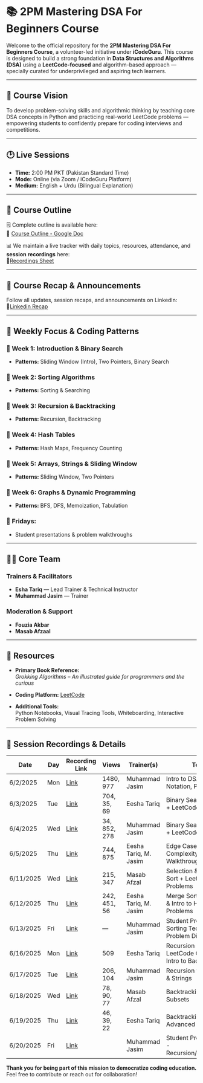 # 📚 2PM Mastering DSA For Beginners Course

Welcome to the official repository for the **2PM Mastering DSA For Beginners Course**, a volunteer-led initiative under **iCodeGuru**. This course is designed to build a strong foundation in **Data Structures and Algorithms (DSA)** using a **LeetCode-focused** and algorithm-based approach — specially curated for underprivileged and aspiring tech learners.

---

## 🎯 Course Vision

To develop problem-solving skills and algorithmic thinking by teaching core DSA concepts in Python and practicing real-world LeetCode problems — empowering students to confidently prepare for coding interviews and competitions.

---

## 🕑 Live Sessions

- **Time:** 2:00 PM PKT (Pakistan Standard Time)  
- **Mode:** Online (via Zoom / iCodeGuru Platform)  
- **Medium:** English + Urdu (Bilingual Explanation)  

---

## 📘 Course Outline

🗒️ Complete outline is available here:  
📄 [Course Outline - Google Doc](https://docs.google.com/document/d/1vQ6EDJm5ZdwtnD7L3Rceym-AvwLQNkHfIk1pei3KsQs/edit?tab=t.0)

📊 We maintain a live tracker with daily topics, resources, attendance, and **session recordings** here:  
🔗[Recordings Sheet](https://docs.google.com/spreadsheets/d/1h82e-YxyAaESvkeQTcZIJxAtAj43uyvfGqxjTW3Nd08/edit?gid=1151484250#gid=1151484250)

---
## 📢 Course Recap & Announcements

Follow all updates, session recaps, and announcements on LinkedIn:  
🔗[Linkedin Recap](https://www.linkedin.com/feed/update/urn:li:activity:7335912737450962944/)

---

## 🧠 Weekly Focus & Coding Patterns

### 📌 Week 1: Introduction & Binary Search  
- **Patterns:** Sliding Window (Intro), Two Pointers, Binary Search  

### 📌 Week 2: Sorting Algorithms  
- **Patterns:** Sorting & Searching  

### 📌 Week 3: Recursion & Backtracking  
- **Patterns:** Recursion, Backtracking  

### 📌 Week 4: Hash Tables  
- **Patterns:** Hash Maps, Frequency Counting  

### 📌 Week 5: Arrays, Strings & Sliding Window  
- **Patterns:** Sliding Window, Two Pointers  

### 📌 Week 6: Graphs & Dynamic Programming  
- **Patterns:** BFS, DFS, Memoization, Tabulation  

### 🧪 Fridays:  
- Student presentations & problem walkthroughs  

---

## 👩‍🏫 Core Team

### Trainers & Facilitators  
- **Esha Tariq** — Lead Trainer & Technical Instructor  
- **Muhammad Jasim** — Trainer  

### Moderation & Support  
- **Fouzia Akbar**  
- **Masab Afzaal**  

---

## 📖 Resources

- **Primary Book Reference:**  
  _Grokking Algorithms – An illustrated guide for programmers and the curious_  
  
- **Coding Platform:** [LeetCode](https://leetcode.com/)  
  
- **Additional Tools:**  
  Python Notebooks, Visual Tracing Tools, Whiteboarding, Interactive Problem Solving  

---

## 🎥 Session Recordings & Details

| Date       | Day   | Recording Link                                                   | Views              | Trainer(s)              | Topic                                                              |
|------------|-------|------------------------------------------------------------------|---------------------|--------------------------|--------------------------------------------------------------------|
| 6/2/2025   | Mon   | [Link](https://www.facebook.com/share/v/19yAg8i94e/)             | 1480, 977           | Muhammad Jasim           | Intro to DSA, Big-O Notation, Python Recap                         |
| 6/3/2025   | Tue   | [Link](https://www.facebook.com/share/v/1AZ7xJrcMS/)             | 704, 35, 69         | Eesha Tariq              | Binary Search (Basics) + LeetCode Problems                         |
| 6/4/2025   | Wed   | [Link](https://www.facebook.com/share/v/1C4EN5aTjQ/)             | 34, 852, 278        | Muhammad Jasim           | Binary Search Variants + LeetCode Practice                         |
| 6/5/2025   | Thu   | [Link](https://www.facebook.com/share/v/1YErUvBdKL/)             | 744, 875            | Eesha Tariq, M. Jasim     | Edge Cases, Complexity + LeetCode Walkthrough                      |
| 6/11/2025  | Wed   | [Link](https://www.facebook.com/share/v/16nZuzo6X9/)             | 215, 347            | Masab Afzal              | Selection & Insertion Sort + LeetCode Problems                     |
| 6/12/2025  | Thu   | [Link](https://www.facebook.com/share/v/19FBd2ujus/)             | 242, 451, 56        | Eesha Tariq, M. Jasim     | Merge Sort, QuickSort & Intro to Heaps + Problems                  |
| 6/13/2025  | Fri   | [Link](https://www.facebook.com/share/v/152Z4rnMbn/)             | —                   | Muhammad Jasim           | Student Presentations – Sorting Techniques + Problem Discussion    |
| 6/16/2025  | Mon   | [Link](https://www.facebook.com/share/v/1ArJ7iqb9y/)             | 509                 | Eesha Tariq              | Recursion Basics + LeetCode Questions + Intro to Backtracking      |
| 6/17/2025  | Tue   | [Link](https://www.facebook.com/share/v/1AnN8cL9QF/)             | 206, 104            | Muhammad Jasim           | Recursion with Arrays & Strings                                    |
| 6/18/2025  | Wed   | [Link](https://www.facebook.com/share/v/1CCFNX97re/)             | 78, 90, 77          | Masab Afzal              | Backtracking Intro + Subsets                                       |
| 6/19/2025  | Thu   | [Link](https://www.facebook.com/share/v/1KWhvSeciS/)             | 46, 39, 22          | Eesha Tariq              | Backtracking Advanced                                              |
| 6/20/2025	  | Fri   | [Link](https://www.facebook.com/share/v/1ErQq6mV8r/)             |          |  Muhammad Jasim         | Student Presentations - Recursion/backtracking	                              |


**Thank you for being part of this mission to democratize coding education.**  
Feel free to contribute or reach out for collaboration!

